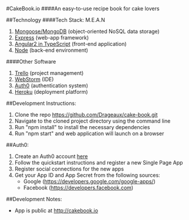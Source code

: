 #CakeBook.io
####An easy-to-use recipe book for cake lovers

##Technology
####Tech Stack: M.E.A.N 
1. [Mongoose/MongoDB](https://mongoosejs.com/) (object-oriented NoSQL data storage)
2. [Express](https://expressjs.com/) (web-app framework)
4. [Angular2 in TypeScript](https://angular.io/) (front-end application)
3. [Node](https://nodejs.org/en/) (back-end environment)

####Other Software
1. [Trello](https://trello.com/) (project management)
1. [WebStorm](https://www.jetbrains.com/webstorm/) (IDE)
2. [Auth0](https://auth0.com/) (authentication system)
2. [Heroku](https://www.heroku.com/) (deployment platform)

##Development Instructions:
1. Clone the repo https://github.com/Drageaux/cake-book.git 
2. Navigate to the cloned project directory using the command line
3. Run "npm install" to install the necessary dependencies
4. Run "npm start" and web application will launch on a browser

##Auth0:
1. Create an Auth0 account [here](https://auth0.com/)
2. Follow the quickstart instructions and register a new Single Page App
3. Register social connections for the new apps
4. Get your App ID and App Secret from the following sources:
   - Google (https://developers.google.com/google-apps/)
   - Facebook (https://developers.facebook.com)

##Development Notes:
- App is public at http://cakebook.io 
